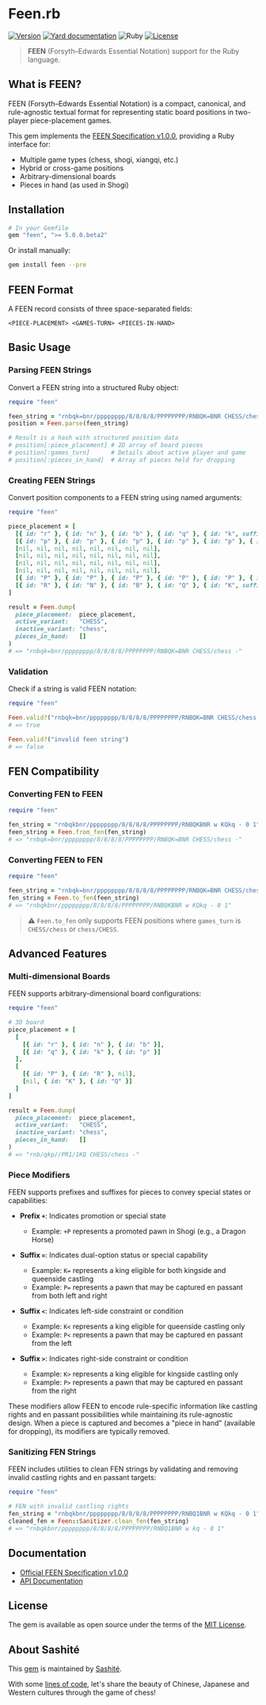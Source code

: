 # Feen.rb

[![Version](https://img.shields.io/github/v/tag/sashite/feen.rb?label=Version&logo=github)](https://github.com/sashite/feen.rb/tags)
[![Yard documentation](https://img.shields.io/badge/Yard-documentation-blue.svg?logo=github)](https://rubydoc.info/github/sashite/feen.rb/main)
![Ruby](https://github.com/sashite/feen.rb/actions/workflows/main.yml/badge.svg?branch=main)
[![License](https://img.shields.io/github/license/sashite/feen.rb?label=License&logo=github)](https://github.com/sashite/feen.rb/raw/main/LICENSE.md)

> **FEEN** (Forsyth–Edwards Essential Notation) support for the Ruby language.

## What is FEEN?

FEEN (Forsyth–Edwards Essential Notation) is a compact, canonical, and rule-agnostic textual format for representing static board positions in two-player piece-placement games.

This gem implements the [FEEN Specification v1.0.0](https://sashite.dev/documents/feen/1.0.0/), providing a Ruby interface for:
- Multiple game types (chess, shogi, xiangqi, etc.)
- Hybrid or cross-game positions
- Arbitrary-dimensional boards
- Pieces in hand (as used in Shogi)

## Installation

```ruby
# In your Gemfile
gem "feen", ">= 5.0.0.beta2"
```

Or install manually:

```sh
gem install feen --pre
```

## FEEN Format

A FEEN record consists of three space-separated fields:

```
<PIECE-PLACEMENT> <GAMES-TURN> <PIECES-IN-HAND>
```

## Basic Usage

### Parsing FEEN Strings

Convert a FEEN string into a structured Ruby object:

```ruby
require "feen"

feen_string = "rnbqk=bnr/pppppppp/8/8/8/8/PPPPPPPP/RNBQK=BNR CHESS/chess -"
position = Feen.parse(feen_string)

# Result is a hash with structured position data
# position[:piece_placement] # 2D array of board pieces
# position[:games_turn]      # Details about active player and game
# position[:pieces_in_hand]  # Array of pieces held for dropping
```

### Creating FEEN Strings

Convert position components to a FEEN string using named arguments:

```ruby
require "feen"

piece_placement = [
  [{ id: "r" }, { id: "n" }, { id: "b" }, { id: "q" }, { id: "k", suffix: "=" }, { id: "b" }, { id: "n" }, { id: "r" }],
  [{ id: "p" }, { id: "p" }, { id: "p" }, { id: "p" }, { id: "p" }, { id: "p" }, { id: "p" }, { id: "p" }],
  [nil, nil, nil, nil, nil, nil, nil, nil],
  [nil, nil, nil, nil, nil, nil, nil, nil],
  [nil, nil, nil, nil, nil, nil, nil, nil],
  [nil, nil, nil, nil, nil, nil, nil, nil],
  [{ id: "P" }, { id: "P" }, { id: "P" }, { id: "P" }, { id: "P" }, { id: "P" }, { id: "P" }, { id: "P" }],
  [{ id: "R" }, { id: "N" }, { id: "B" }, { id: "Q" }, { id: "K", suffix: "=" }, { id: "B" }, { id: "N" }, { id: "R" }]
]

result = Feen.dump(
  piece_placement:  piece_placement,
  active_variant:   "CHESS",
  inactive_variant: "chess",
  pieces_in_hand:   []
)
# => "rnbqk=bnr/pppppppp/8/8/8/8/PPPPPPPP/RNBQK=BNR CHESS/chess -"
```

### Validation

Check if a string is valid FEEN notation:

```ruby
require "feen"

Feen.valid?("rnbqk=bnr/pppppppp/8/8/8/8/PPPPPPPP/RNBQK=BNR CHESS/chess -")
# => true

Feen.valid?("invalid feen string")
# => false
```

## FEN Compatibility

### Converting FEN to FEEN

```ruby
require "feen"

fen_string = "rnbqkbnr/pppppppp/8/8/8/8/PPPPPPPP/RNBQKBNR w KQkq - 0 1"
feen_string = Feen.from_fen(fen_string)
# => "rnbqk=bnr/pppppppp/8/8/8/8/PPPPPPPP/RNBQK=BNR CHESS/chess -"
```

### Converting FEEN to FEN

```ruby
require "feen"

feen_string = "rnbqk=bnr/pppppppp/8/8/8/8/PPPPPPPP/RNBQK=BNR CHESS/chess -"
fen_string = Feen.to_fen(feen_string)
# => "rnbqkbnr/pppppppp/8/8/8/8/PPPPPPPP/RNBQKBNR w KQkq - 0 1"
```

> ⚠️ `Feen.to_fen` only supports FEEN positions where `games_turn` is `CHESS/chess` or `chess/CHESS`.

## Advanced Features

### Multi-dimensional Boards

FEEN supports arbitrary-dimensional board configurations:

```ruby
require "feen"

# 3D board
piece_placement = [
  [
    [{ id: "r" }, { id: "n" }, { id: "b" }],
    [{ id: "q" }, { id: "k" }, { id: "p" }]
  ],
  [
    [{ id: "P" }, { id: "R" }, nil],
    [nil, { id: "K" }, { id: "Q" }]
  ]
]

result = Feen.dump(
  piece_placement:  piece_placement,
  active_variant:   "CHESS",
  inactive_variant: "chess",
  pieces_in_hand:   []
)
# => "rnb/qkp//PR1/1KQ CHESS/chess -"
```

### Piece Modifiers

FEEN supports prefixes and suffixes for pieces to convey special states or capabilities:

- **Prefix `+`**: Indicates promotion or special state
  - Example: `+P` represents a promoted pawn in Shogi (e.g., a Dragon Horse)

- **Suffix `=`**: Indicates dual-option status or special capability
  - Example: `K=` represents a king eligible for both kingside and queenside castling
  - Example: `P=` represents a pawn that may be captured en passant from both left and right

- **Suffix `<`**: Indicates left-side constraint or condition
  - Example: `K<` represents a king eligible for queenside castling only
  - Example: `P<` represents a pawn that may be captured en passant from the left

- **Suffix `>`**: Indicates right-side constraint or condition
  - Example: `K>` represents a king eligible for kingside castling only
  - Example: `P>` represents a pawn that may be captured en passant from the right

These modifiers allow FEEN to encode rule-specific information like castling rights and en passant possibilities while maintaining its rule-agnostic design. When a piece is captured and becomes a "piece in hand" (available for dropping), its modifiers are typically removed.

### Sanitizing FEN Strings

FEEN includes utilities to clean FEN strings by validating and removing invalid castling rights and en passant targets:

```ruby
require "feen"

# FEN with invalid castling rights
fen_string = "rnbqkbnr/pppppppp/8/8/8/8/PPPPPPPP/RNBQ1BNR w KQkq - 0 1"
cleaned_fen = Feen::Sanitizer.clean_fen(fen_string)
# => "rnbqkbnr/pppppppp/8/8/8/8/PPPPPPPP/RNBQ1BNR w kq - 0 1"
```

## Documentation

- [Official FEEN Specification v1.0.0](https://sashite.dev/documents/feen/1.0.0/)
- [API Documentation](https://rubydoc.info/github/sashite/feen.rb/main)

## License

The gem is available as open source under the terms of the [MIT License](https://opensource.org/licenses/MIT).

## About Sashité

This [gem](https://rubygems.org/gems/feen) is maintained by [Sashité](https://sashite.com/).

With some [lines of code](https://github.com/sashite/), let's share the beauty of Chinese, Japanese and Western cultures through the game of chess!
